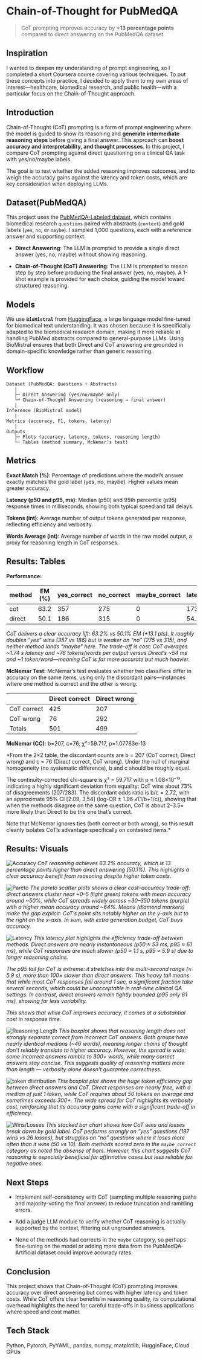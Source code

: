 # Chain-of-Thought for PubMedQA

> CoT prompting improves accuracy by **+13 percentage points** compared to direct answering on the PubMedQA dataset.

## Inspiration
I wanted to deepen my understanding of prompt engineering, so I completed a short Coursera course covering various techniques. To put these concepts into practice, I decided to apply them to my own areas of interest—healthcare, biomedical research, and public health—with a particular focus on the Chain-of-Thought approach.


## Introduction
Chain-of-Thought (CoT) prompting is a form of prompt engineering where the model is guided to show its reasoning and **generate intermediate reasoning steps** before giving a final answer. This approach can **boost accuracy and interpretability, and thought processes**. In this project, I compare CoT prompting against direct questioning on a clinical QA task with yes/no/maybe labels. 

The goal is to test whether the added reasoning improves outcomes, and to weigh the accuracy gains against the latency and token costs, which are key consideration when deploying LLMs. 


## Dataset(PubMedQA)
This project uses the [PubMedQA-Labeled dataset](https://huggingface.co/datasets/bigbio/pubmed_qa), which contains biomedical research `questions` paired with abstracts (`context`) and gold labels (`yes`, `no`, or `maybe`). I sampled 1,000 questions, each with a reference answer and supporting context.

- **Direct Answering**: The LLM is prompted to provide a single direct answer (yes, no, maybe) without showing reasoning.

- **Chain-of-Thought (CoT) Answering**: The LLM is prompted to reason step by step before producing the final answer (yes, no, maybe). A 1-shot example is provided for each choice, guiding the model toward structured reasoning.

## Models
We use **`BioMistral`** from [HuggingFace](https://huggingface.co/BioMistral/BioMistral-7B), a large language model fine-tuned for biomedical text understanding. It was chosen because it is specifically adapted to the biomedical research domain, making it more reliable at handling PubMed abstracts compared to general-purpose LLMs. Using BioMistral ensures that both Direct and CoT answering are grounded in domain-specific knowledge rather than generic reasoning.


## Workflow
```
Dataset (PubMedQA: Questions + Abstracts)
   |
   ├─ Direct Answering (yes/no/maybe only)
   └─ Chain-of-Thought Answering (reasoning → final answer)
   |
Inference (BioMistral model)
   |
Metrics (accuracy, F1, tokens, latency)
   |
Outputs
   ├─ Plots (accuracy, latency, tokens, reasoning length)
   └─ Tables (method summary, McNemar’s test)
```


## Metrics

**Exact Match (%)**: Percentage of predictions where the model’s answer exactly matches the gold label (yes, no, maybe). Higher values mean greater accuracy.

**Latency (p50 and p95, ms)**: Median (p50) and 95th percentile (p95) response times in milliseconds, showing both typical speed and tail delays.

**Tokens (int)**: Average number of output tokens generated per response, reflecting efficiency and verbosity.

**Words Average (int)**: Average number of words in the raw model output, a proxy for reasoning length in CoT responses.


## Results: Tables

**Performance:**

| method | EM (%) | yes_correct | no_correct | maybe_correct | latency_ms_mean | tokens_out_mean | model_raw_word_avg |
| --- | --- | --- | --- | --- | --- | --- | --- |
| cot | 63.2 | 357 | 275 | 0 | 1736.2 | 76.0 | 76.0 |
| direct | 50.1 | 186 | 315 | 0 | 54.2 | 1.0 | 1.0 |

*CoT delivers a clear accuracy lift: 63.2% vs 50.1% EM (+13.1 pts). It roughly doubles “yes” wins (357 vs 186) but is weaker on “no” (275 vs 315), and neither method lands “maybe” here. The trade-off is cost: CoT averages ~1.74 s latency and ~76 tokens/words per output versus Direct’s ~54 ms and ~1 token/word—meaning CoT is far more accurate but much heavier.*

**McNemar Test:**
McNemar’s test evaluates whether two classifiers differ in accuracy on the same items, using only the discordant pairs—instances where one method is correct and the other is wrong.

|  | Direct correct | Direct wrong |
| --- | --- | --- |
| CoT correct | 425 | 207 |
| CoT wrong | 76 | 292 |
| Totals | 501 | 499 |


**McNemar (CC)**: b=207, c=76, χ²=59.717, p=1.07783e-13

*From the 2×2 table, the discordant counts are b = 207 (CoT correct, Direct wrong) and c = 76 (Direct correct, CoT wrong). Under the null of marginal homogeneity (no systematic difference), b and c should be roughly equal. 

The continuity-corrected chi-square is χ² = 59.717 with p ≈ 1.08×10⁻¹³, indicating a highly significant deviation from equality: CoT wins about 73% of disagreements (207/283). The discordant odds ratio is b/c = 2.72, with an approximate 95% CI [2.09, 3.54] (log-OR ± 1.96·√(1/b+1/c)), showing that when the methods disagree on the same question, CoT is about 2–3.5× more likely than Direct to be the one that’s correct. 

Note that McNemar ignores ties (both correct or both wrong), so this result cleanly isolates CoT’s advantage specifically on contested items.*

## Results: Visuals 


![Accuracy](outputs/plots/accuracy_bar.png)
*CoT reasoning achieves 63.2% accuracy, which is 13 percentage points higher than direct answering (50.1%). This highlights a clear accuracy benefit from reasoning despite higher token costs.*

![Pareto](outputs/plots/accuracy_vs_tokens.png) 
*The pareto scatter plots shows a clear cost–accuracy trade-off: direct answers cluster near ~0–5 (light green) tokens with mean accuracy around ~50%, while CoT spreads widely across ~30–350 tokens (purple) with a higher mean accuracy around ~64%. Means (diamond markers) make the gap explicit: CoT’s point sits notably higher on the y-axis but to the right on the x-axis. In sum, with extra generation budget, CoT buys accuracy.*

![Latency](outputs/plots/latency_p50_p95.png) 
*This latency plot highlights the efficiency trade-off between methods. Direct answers are nearly instantaneous (p50 ≈ 53 ms, p95 ≈ 61 ms), while CoT responses are much slower (p50 ≈ 1.1 s, p95 ≈ 5.9 s) due to longer reasoning chains.*

*The p95 tail for CoT is extreme: it stretches into the multi-second range (≈ 5.9 s), more than 100× slower than direct answers. This heavy tail means that while most CoT responses fall around 1 sec, a significant fraction take several seconds, which could be unacceptable in real-time clinical QA settings. In contrast, direct answers remain tightly bounded (p95 only 61 ms), showing far less variability.*

*This shows that while CoT improves accuracy, it comes at a substantial cost in response time.*

![Reasoning Length](outputs/plots/cot_reason_len_vs_correct.png)
*This boxplot shows that reasoning length does not strongly separate correct from incorrect CoT answers. Both groups have nearly identical medians (~46 words), meaning longer chains of thought don’t reliably translate to higher accuracy. However, the spread is wide: some incorrect answers ramble to 300+ words, while many correct answers stay concise. This suggests quality of reasoning matters more than length — verbosity alone doesn’t guarantee correctness.*

![token distribution](outputs/plots/tokens_boxplot.png)
*This boxplot plot shows the huge token efficiency gap between direct answers and CoT. Direct responses are nearly free, with a median of just 1 token, while CoT requires about 50 tokens on average and sometimes exceeds 300+. The wide spread for CoT highlights its verbosity cost, reinforcing that its accuracy gains come with a significant trade-off in efficiency.*

![Wins/Losses](outputs/plots/wins_losses_by_gold.png)
*This stacked bar chart shows how CoT wins and losses break down by gold label. CoT performs strongly on “yes” questions (197 wins vs 26 losses), but struggles on “no” questions where it loses more often than it wins (50 vs 10). Both methods scored zero in the `maybe_correct` category as noted the absense of bars. However, this chart suggests CoT reasoning is especially beneficial for affirmative cases but less reliable for negative ones.*

## Next Steps
 - Implement self-consistency with CoT (sampling multiple reasoning paths and majority-voting the final answer) to reduce truncation and rambling errors.

 - Add a judge LLM module to verify whether CoT reasoning is actually supported by the context, filtering out ungrounded answers.

 - None of the methods had corrects in the `maybe` category, so perhaps fine-tuning on the model or adding more data from the PubMedQA-Artificial dataset could improve accuracy rates.

## Conclusion
This project shows that Chain-of-Thought (CoT) prompting improves accuracy over direct answering but comes with higher latency and token costs. While CoT offers clear benefits in reasoning quality, its computational overhead highlights the need for careful trade-offs in business applications where speed and cost matter.



## Tech Stack
Python, Pytorch, PyYAML, pandas, numpy, matplotlib, HugginFace, Cloud GPUs